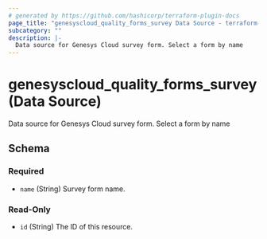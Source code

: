 ```yaml
---
# generated by https://github.com/hashicorp/terraform-plugin-docs
page_title: "genesyscloud_quality_forms_survey Data Source - terraform-provider-genesyscloud-jonesb"
subcategory: ""
description: |-
  Data source for Genesys Cloud survey form. Select a form by name
---
```


# genesyscloud_quality_forms_survey (Data Source)

Data source for Genesys Cloud survey form. Select a form by name



<!-- schema generated by tfplugindocs -->
## Schema

### Required

- `name` (String) Survey form name.

### Read-Only

- `id` (String) The ID of this resource.


